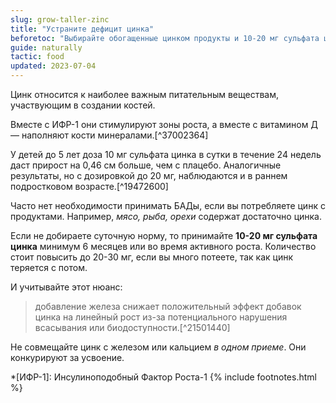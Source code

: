 ```yaml
---
slug: grow-taller-zinc
title: "Устраните дефицит цинка"
beforetoc: "Выбирайте обогащенные цинком продукты и 10-20 мг сульфата цинка в форме добавки."
guide: naturally
tactic: food
updated: 2023-07-04
---
```

Цинк относится к наиболее важным питательным веществам, участвующим в создании костей.

Вместе с ИФР-1 они стимулируют зоны роста, а вместе с витамином Д — наполняют кости минералами.[^37002364]

У детей до 5 лет доза 10 мг сульфата цинка в сутки в течение 24 недель даст прирост на 0,46 см больше, чем с плацебо. Аналогичные результаты, но с дозировкой до 20 мг, наблюдаются и в раннем подростковом возрасте.[^19472600]

Часто нет необходимости принимать БАДы, если вы потребляете цинк с продуктами. Например, *мясо, рыба, орехи* содержат достаточно цинка.

Если не добираете суточную норму, то принимайте **10-20 мг сульфата цинка** минимум 6 месяцев или во время активного роста. Количество стоит повысить до 20-30 мг, если вы много потеете, так как цинк теряется с потом.

И учитывайте этот нюанс:
> добавление железа снижает положительный эффект добавок цинка на линейный рост из-за потенциального нарушения всасывания или биодоступности.[^21501440]

Не совмещайте цинк с железом или кальцием *в одном приеме*. Они конкурируют за усвоение.

*[ИФР-1]: Инсулиноподобный Фактор Роста-1
{% include footnotes.html %}
